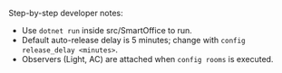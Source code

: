 Step-by-step developer notes:
- Use `dotnet run` inside src/SmartOffice to run.
- Default auto-release delay is 5 minutes; change with `config release_delay <minutes>`.
- Observers (Light, AC) are attached when `config rooms` is executed.
